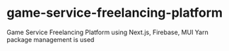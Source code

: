 # game-service-freelancing-platform
Game Service Freelancing Platform using Next.js, Firebase, MUI
Yarn package management is used
